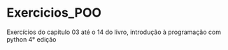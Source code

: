 # Exercicios_POO
Exercícios do capitulo 03 até o 14 do livro, introdução à programação com python 4° edição

